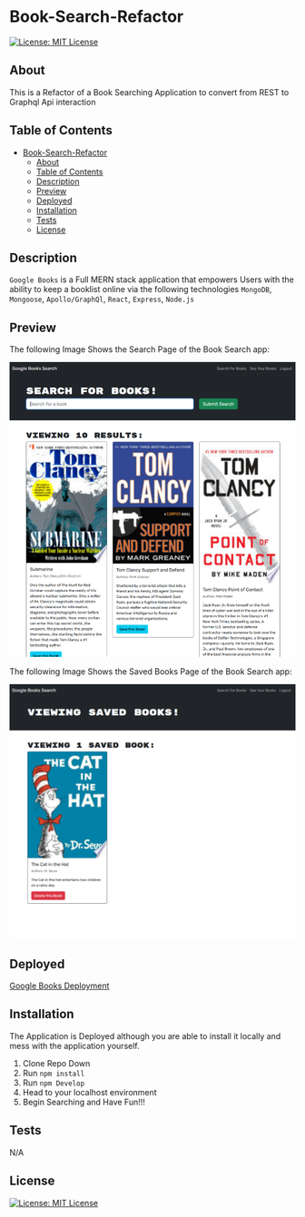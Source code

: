 # Book-Search-Refactor
[![License: MIT License](https://img.shields.io/badge/License-MIT-blue.svg)](https://choosealicense.com/licenses/mit/)

## About

This is a Refactor of a Book Searching Application to convert from REST to Graphql Api interaction

## Table of Contents

- [Book-Search-Refactor](#book-search-refactor)
  - [About](#about)
  - [Table of Contents](#table-of-contents)
  - [Description](#description)
  - [Preview](#preview)
  - [Deployed](#deployed)
  - [Installation](#installation)
  - [Tests](#tests)
  - [License](#license)

## Description

` Google Books ` is a Full MERN stack application that empowers Users with the ability to keep a booklist online via the following technologies `MongoDB`, `Mongoose`, `Apollo/GraphQl`, `React`, `Express`, `Node.js`

## Preview

The following Image Shows the Search Page of the Book Search app:

![Preview of Applications Search Page](./assets/images/BookSearch.png)

The following Image Shows the Saved Books Page of the Book Search app:

![Preview of Applications Saved Books Page](./assets/images/BookSave.png)

## Deployed

[Google Books Deployment](https://intense-headland-86217.herokuapp.com)
  
## Installation

The Application is Deployed although you are able to install it locally and mess with the application yourself.

1. Clone Repo Down
2. Run `npm install`
3. Run  `npm Develop`
4. Head to your localhost environment
5. Begin Searching and Have Fun!!!

## Tests

N/A
  
## License

[![License: MIT License](https://img.shields.io/badge/License-MIT-blue.svg)](https://choosealicense.com/licenses/mit/)
